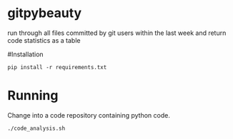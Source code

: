 # gitpybeauty
run through all files committed by git users within the last week and return code statistics as a table

#Installation

```
pip install -r requirements.txt
```

# Running
Change into a code repository containing python code. 

```
./code_analysis.sh
```

